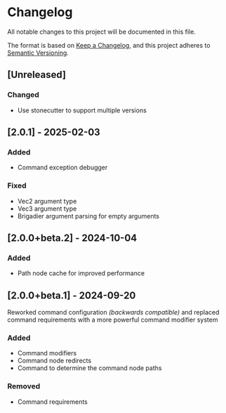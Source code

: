 # Changelog
All notable changes to this project will be documented in this file.

The format is based on [Keep a Changelog](https://keepachangelog.com/en/1.0.0/),
and this project adheres to [Semantic Versioning](https://semver.org/spec/v2.0.0.html).

## [Unreleased]

### Changed
- Use stonecutter to support multiple versions

## [2.0.1] - 2025-02-03
### Added
- Command exception debugger

### Fixed
- Vec2 argument type
- Vec3 argument type
- Brigadier argument parsing for empty arguments

## [2.0.0+beta.2] - 2024-10-04
### Added
- Path node cache for improved performance

## [2.0.0+beta.1] - 2024-09-20

Reworked command configuration _(backwards compatible)_ and replaced command requirements with a more powerful command modifier system

### Added
- Command modifiers
- Command node redirects
- Command to determine the command node paths

### Removed
- Command requirements